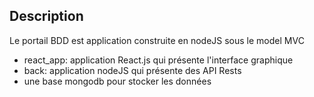 ## Description

Le portail BDD est application construite en nodeJS sous le model MVC

- react_app: application React.js qui présente l'interface graphique
- back: application nodeJS qui présente des API Rests
- une base mongodb pour stocker les données
